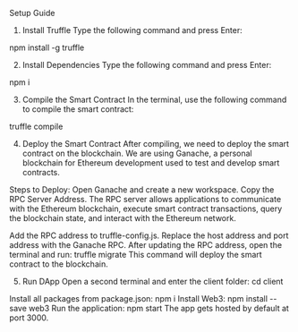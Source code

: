 Setup Guide
1. Install Truffle
Type the following command and press Enter:

npm install -g truffle



2. Install Dependencies
Type the following command and press Enter:

npm i


3. Compile the Smart Contract
In the terminal, use the following command to compile the smart contract:

truffle compile


4. Deploy the Smart Contract
After compiling, we need to deploy the smart contract on the blockchain. We are using Ganache, a personal blockchain for Ethereum development used to test and develop smart contracts.

Steps to Deploy:
Open Ganache and create a new workspace.
Copy the RPC Server Address.
The RPC server allows applications to communicate with the Ethereum blockchain, execute smart contract transactions, query the blockchain state, and interact with the Ethereum network.

Add the RPC address to truffle-config.js.
Replace the host address and port address with the Ganache RPC.
After updating the RPC address, open the terminal and run:
truffle migrate
This command will deploy the smart contract to the blockchain.


5. Run DApp
Open a second terminal and enter the client folder:
cd client


Install all packages from package.json:
npm i
Install Web3:
npm install --save web3
Run the application:
npm start
The app gets hosted by default at port 3000.

